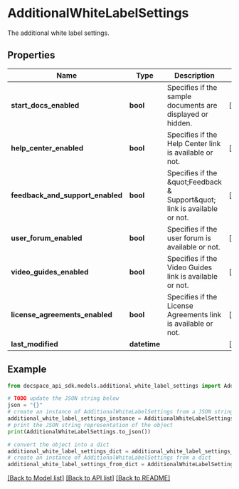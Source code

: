 # AdditionalWhiteLabelSettings
The additional white label settings.

## Properties

Name | Type | Description | Notes
------------ | ------------- | ------------- | -------------
**start_docs_enabled** | **bool** | Specifies if the sample documents are displayed or hidden. | [optional] 
**help_center_enabled** | **bool** | Specifies if the Help Center link is available or not. | [optional] 
**feedback_and_support_enabled** | **bool** | Specifies if the \&quot;Feedback &amp; Support\&quot; link is available or not. | [optional] 
**user_forum_enabled** | **bool** | Specifies if the user forum is available or not. | [optional] 
**video_guides_enabled** | **bool** | Specifies if the Video Guides link is available or not. | [optional] 
**license_agreements_enabled** | **bool** | Specifies if the License Agreements link is available or not. | [optional] 
**last_modified** | **datetime** |  | [optional] 

## Example

```python
from docspace_api_sdk.models.additional_white_label_settings import AdditionalWhiteLabelSettings

# TODO update the JSON string below
json = "{}"
# create an instance of AdditionalWhiteLabelSettings from a JSON string
additional_white_label_settings_instance = AdditionalWhiteLabelSettings.from_json(json)
# print the JSON string representation of the object
print(AdditionalWhiteLabelSettings.to_json())

# convert the object into a dict
additional_white_label_settings_dict = additional_white_label_settings_instance.to_dict()
# create an instance of AdditionalWhiteLabelSettings from a dict
additional_white_label_settings_from_dict = AdditionalWhiteLabelSettings.from_dict(additional_white_label_settings_dict)
```
[[Back to Model list]](../README.md#documentation-for-models) [[Back to API list]](../README.md#documentation-for-api-endpoints) [[Back to README]](../README.md)


